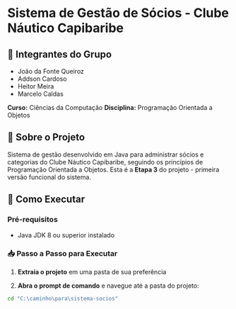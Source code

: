 # Sistema de Gestão de Sócios - Clube Náutico Capibaribe

## 👥 Integrantes do Grupo
- João da Fonte Queiroz
- Addson Cardoso
- Heitor Meira
- Marcelo Caldas

**Curso:** Ciências da Computação
**Disciplina:** Programação Orientada a Objetos

## 🎯 Sobre o Projeto
Sistema de gestão desenvolvido em Java para administrar sócios e categorias do Clube Náutico Capibaribe, seguindo os princípios de Programação Orientada a Objetos. Esta é a **Etapa 3** do projeto - primeira versão funcional do sistema.

## 🚀 Como Executar

### Pré-requisitos
- Java JDK 8 ou superior instalado

### 📥 Passo a Passo para Executar

1. **Extraia o projeto** em uma pasta de sua preferência

2. **Abra o prompt de comando** e navegue até a pasta do projeto:
```cmd
cd "C:\caminho\para\sistema-socios"